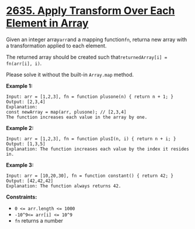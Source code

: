 # [2635. Apply Transform Over Each Element in Array](https://leetcode.com/problems/apply-transform-over-each-element-in-array/description/?envType=study-plan-v2&envId=30-days-of-javascript)

Given an integer array`arr`and a mapping function`fn`, returna new array with a transformation applied to each element.

The returned array should be created such that`returnedArray[i] = fn(arr[i], i)`.

Please solve it without the built-in `Array.map` method.

**Example 1:** 

```
Input: arr = [1,2,3], fn = function plusone(n) { return n + 1; }
Output: [2,3,4]
Explanation:
const newArray = map(arr, plusone); // [2,3,4]
The function increases each value in the array by one. 
```

**Example 2:** 

```
Input: arr = [1,2,3], fn = function plusI(n, i) { return n + i; }
Output: [1,3,5]
Explanation: The function increases each value by the index it resides in.
```

**Example 3:** 

```
Input: arr = [10,20,30], fn = function constant() { return 42; }
Output: [42,42,42]
Explanation: The function always returns 42.
```

**Constraints:** 

- `0 <= arr.length <= 1000`
- `-10^9<= arr[i] <= 10^9`
- `fn` returns a number